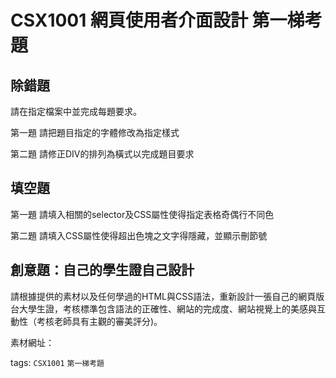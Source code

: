 # CSX1001 網頁使用者介面設計 第一梯考題

## 除錯題

請在指定檔案中並完成每題要求。

第一題 請把題目指定的字體修改為指定樣式

第二題 請修正DIV的排列為橫式以完成題目要求

## 填空題

第一題 請填入相關的selector及CSS屬性使得指定表格奇偶行不同色

第二題 請填入CSS屬性使得超出色塊之文字得隱藏，並顯示刪節號

## 創意題：自己的學生證自己設計

請根據提供的素材以及任何學過的HTML與CSS語法，重新設計一張自己的網頁版台大學生證，考核標準包含語法的正確性、網站的完成度、網站視覺上的美感與互動性（考核老師具有主觀的審美評分)。

素材網址：

tags: `CSX1001` `第一梯考題`